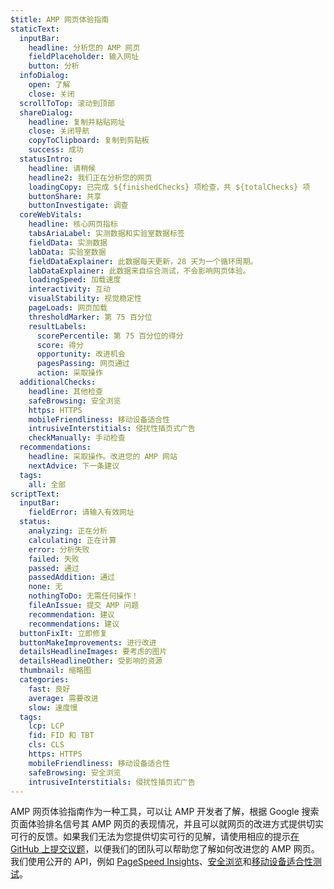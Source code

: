 ```yaml
---
$title: AMP 网页体验指南
staticText:
  inputBar:
    headline: 分析您的 AMP 网页
    fieldPlaceholder: 输入网址
    button: 分析
  infoDialog:
    open: 了解
    close: 关闭
  scrollToTop: 滚动到顶部
  shareDialog:
    headline: 复制并粘贴网址
    close: 关闭导航
    copyToClipboard: 复制到剪贴板
    success: 成功
  statusIntro:
    headline: 请稍候
    headline2: 我们正在分析您的网页
    loadingCopy: 已完成 ${finishedChecks} 项检查，共 ${totalChecks} 项
    buttonShare: 共享
    buttonInvestigate: 调查
  coreWebVitals:
    headline: 核心网页指标
    tabsAriaLabel: 实测数据和实验室数据标签
    fieldData: 实测数据
    labData: 实验室数据
    fieldDataExplainer: 此数据每天更新，28 天为一个循环周期。
    labDataExplainer: 此数据来自综合测试，不会影响网页体验。
    loadingSpeed: 加载速度
    interactivity: 互动
    visualStability: 视觉稳定性
    pageLoads: 网页加载
    thresholdMarker: 第 75 百分位
    resultLabels:
      scorePercentile: 第 75 百分位的得分
      score: 得分
      opportunity: 改进机会
      pagesPassing: 网页通过
      action: 采取操作
  additionalChecks:
    headline: 其他检查
    safeBrowsing: 安全浏览
    https: HTTPS
    mobileFriendliness: 移动设备适合性
    intrusiveInterstitials: 侵扰性插页式广告
    checkManually: 手动检查
  recommendations:
    headline: 采取操作。改进您的 AMP 网站
    nextAdvice: 下一条建议
  tags:
    all: 全部
scriptText:
  inputBar:
    fieldError: 请输入有效网址
  status:
    analyzing: 正在分析
    calculating: 正在计算
    error: 分析失败
    failed: 失败
    passed: 通过
    passedAddition: 通过
    none: 无
    nothingToDo: 无需任何操作！
    fileAnIssue: 提交 AMP 问题
    recommendation: 建议
    recommendations: 建议
  buttonFixIt: 立即修复
  buttonMakeImprovements: 进行改进
  detailsHeadlineImages: 要考虑的图片
  detailsHeadlineOther: 受影响的资源
  thumbnail: 缩略图
  categories:
    fast: 良好
    average: 需要改进
    slow: 速度慢
  tags:
    lcp: LCP
    fid: FID 和 TBT
    cls: CLS
    https: HTTPS
    mobileFriendliness: 移动设备适合性
    safeBrowsing: 安全浏览
    intrusiveInterstitials: 侵扰性插页式广告
---
```


AMP 网页体验指南作为一种工具，可以让 AMP 开发者了解，根据 Google 搜索页面体验排名信号其 AMP 网页的表现情况，并且可以就网页的改进方式提供切实可行的反馈。如果我们无法为您提供切实可行的见解，请使用相应的提示[在 GitHub 上提交议题](https://github.com/ampproject/amphtml/issues/new?assignees=&labels=Type:+Page+experience&template=page-experience.md&title=Page+experience+issue)，以便我们的团队可以帮助您了解如何改进您的 AMP 网页。我们使用公开的 API，例如 [PageSpeed Insights](https://developers.google.com/speed/pagespeed/insights/?hl=zh_CN)、[安全浏览](https://developers.google.com/safe-browsing/v4/lookup-api?hl=zh_CN)和[移动设备适合性测试](https://search.google.com/test/mobile-friendly?hl=zh_CN)。
